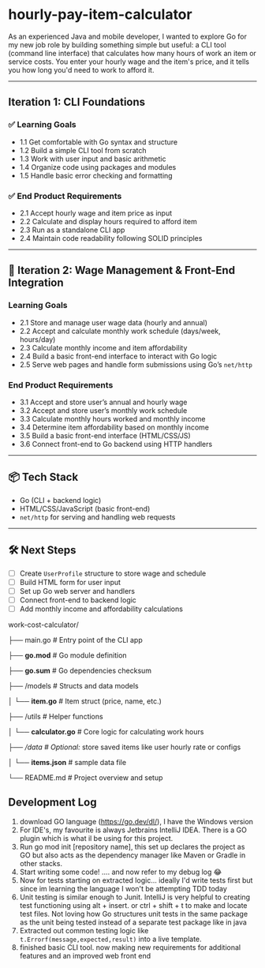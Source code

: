 # hourly-pay-item-calculator
As an experienced Java and mobile developer, I wanted to explore Go for my new job role by building something simple but useful: 
a CLI tool (command line interface) that calculates how many hours of work an item or service costs. 
You enter your hourly wage and the item's price, and it tells you how long you'd need to work to afford it.

---

##  Iteration 1: CLI Foundations

### ✅ Learning Goals
- 1.1 Get comfortable with Go syntax and structure
- 1.2 Build a simple CLI tool from scratch
- 1.3 Work with user input and basic arithmetic
- 1.4 Organize code using packages and modules
- 1.5 Handle basic error checking and formatting

### ✅ End Product Requirements
- 2.1 Accept hourly wage and item price as input
- 2.2 Calculate and display hours required to afford item
- 2.3 Run as a standalone CLI app
- 2.4 Maintain code readability following SOLID principles

---

##  🎯 Iteration 2: Wage Management & Front-End Integration

###  Learning Goals
- 2.1 Store and manage user wage data (hourly and annual)
- 2.2 Accept and calculate monthly work schedule (days/week, hours/day)
- 2.3 Calculate monthly income and item affordability
- 2.4 Build a basic front-end interface to interact with Go logic
- 2.5 Serve web pages and handle form submissions using Go’s `net/http`

### End Product Requirements
- 3.1 Accept and store user’s annual and hourly wage
- 3.2 Accept and store user’s monthly work schedule
- 3.3 Calculate monthly hours worked and monthly income
- 3.4 Determine item affordability based on monthly income
- 3.5 Build a basic front-end interface (HTML/CSS/JS)
- 3.6 Connect front-end to Go backend using HTTP handlers

---

## 📦 Tech Stack

- Go (CLI + backend logic)
- HTML/CSS/JavaScript (basic front-end)
- `net/http` for serving and handling web requests

---

## 🛠️ Next Steps

- [ ] Create `UserProfile` structure to store wage and schedule
- [ ] Build HTML form for user input
- [ ] Set up Go web server and handlers
- [ ] Connect front-end to backend logic
- [ ] Add monthly income and affordability calculations  

work-cost-calculator/

├── main.go # Entry point of the CLI app 

├── **go.mod** # Go module definition

├── **go.sum** # Go dependencies checksum

├── /models # Structs and data models 

│ └── **item.go** # Item struct (price, name, etc.) 

├── /utils # Helper functions 

│ └── **calculator.go** # Core logic for calculating work hours 

├── _/data # Optional:_ store saved items like user hourly rate or configs 

│ └── **items.json** # sample data file

└── README.md # Project overview and setup


## Development Log

1. download GO language (https://go.dev/dl/), I have the Windows version
2. For IDE's, my favourite is always Jetbrains IntelliJ IDEA. There is a GO plugin which is what il be using for this project.
3. Run go mod init [repository name], this set up declares the project as GO but also acts as the dependency manager like Maven or Gradle in other stacks.
4. Start writing some code! .... and now refer to my debug log 😂
5. Now for tests starting on extracted logic... ideally I'd write tests first but since im learning the language I won't be attempting TDD today
6. Unit testing is similar enough to Junit. IntelliJ is very helpful to creating test functioning using alt + insert. or ctrl + shift + t to make and locate test files. Not loving how Go structures unit tests in the same package as the unit being tested instead of a separate test package like in java
7. Extracted out common testing logic like `t.Errorf(message,expected,result)` into a live template. 
8. finished basic CLI tool. now making new requirements for additional features and an improved web front end
         

